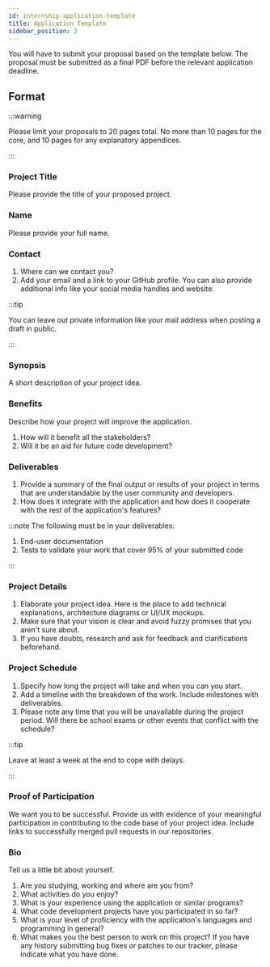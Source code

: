 ```yaml
---
id: internship-application-template
title: Application Template
sidebar_position: 3
---
```


You will have to submit your proposal based on the template below. The proposal must be submitted as a final PDF before the relevant application deadline.

## Format

:::warning

Please limit your proposals to 20 pages total. No more than 10 pages for the core, and 10 pages for any explanatory appendices.

:::

### Project Title

Please provide the title of your proposed project.

### Name

Please provide your full name.

### Contact

1. Where can we contact you?
1. Add your email and a link to your GitHub profile. You can also provide additional info like your social media handles and website.

:::tip

You can leave out private information like your mail address when posting a draft in public.

:::

### Synopsis

A short description of your project idea.

### Benefits

Describe how your project will improve the application.

1. How will it benefit all the stakeholders? 
1. Will it be an aid for future code development?

### Deliverables

1. Provide a summary of the final output or results of your project in terms that are understandable by the user community and developers.
1. How does it integrate with the application and how does it cooperate with the rest of the application's features? 

:::note
The following must be in your deliverables:

1. End-user documentation
1. Tests to validate your work that cover 95% of your submitted code

:::

### Project Details

1. Elaborate your project idea. Here is the place to add technical explanations, architecture diagrams or UI/UX mockups. 
1. Make sure that your vision is clear and avoid fuzzy promises that you aren't sure about. 
1. If you have doubts, research and ask for feedback and clarifications beforehand.

### Project Schedule

1. Specify how long the project will take and when you can you start.
1. Add a timeline with the breakdown of the work. Include milestones with deliverables.
1. Please note any time that you will be unavailable during the project period. Will there be school exams or other events that conflict with the schedule?

:::tip

Leave at least a week at the end to cope with delays.

:::

### Proof of Participation

We want you to be successful. Provide us with evidence of your meaningful participation in contributing to the code base of your project idea. Include links to successfully merged pull requests in our repositories.

### Bio

Tell us a little bit about yourself.

1. Are you studying, working and where are you from?
1. What activities do you enjoy?
1. What is your experience using the application or similar programs?
1. What code development projects have you participated in so far?
1. What is your level of proficiency with the application's languages and programming in general?
1. What makes you the best person to work on this project? If you have any history submitting bug fixes or patches to our tracker, please indicate what you have done.
